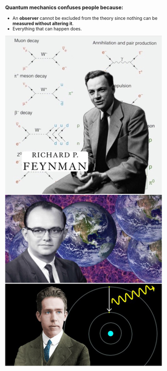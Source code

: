 ### Quantum mechanics confuses people because:

* An <strong>observer</strong> cannot be excluded from the theory since nothing can be <strong>measured without altering it</strong>.
* Everything that can happen does.

<div class="r-stack r-stretch">
  <img
    data-fragment-index="0"
    class="fragment"
    src="slides/assets/feyman.jpeg"
  />
  <!-- <small>Quantum electrodynamics (Feyman et al.)</small> -->
  <!-- https://x.com/PhysInHistory/status/1788898199681257889 -->
  <img
    data-fragment-index="1"
    class="fragment"
    src="slides/assets/everett.webp"
  />
  <!-- <small>The many-worlds interpretation (Everett). </small> -->
  <!-- https://www.zmescience.com/feature-post/history-and-humanities/people/huge-everett-many-worlds/ -->
  <img
    data-fragment-index="2"
    class="fragment"
    src="slides/assets/niels-bohr.jpg"
  />
  <!-- https://interestingengineering.com/science/niels-bohrs-quantum-mechanics-and-philosophy-of-physics -->
</div>